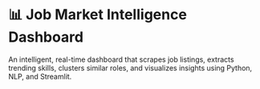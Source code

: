# 📊 Job Market Intelligence Dashboard #
An intelligent, real-time dashboard that scrapes job listings, extracts trending skills, clusters similar roles, and visualizes insights using Python, NLP, and Streamlit.
